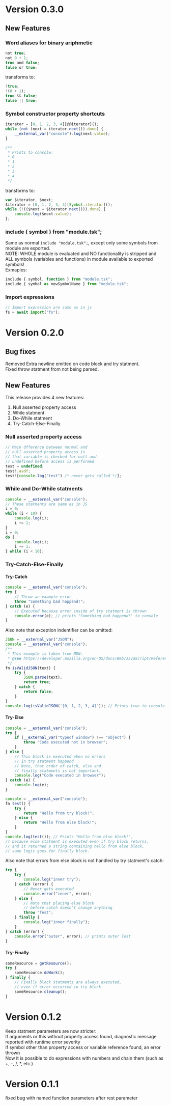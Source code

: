 # Version 0.3.0
## New Features

### Word aliases for binary ariphmetic
```ts
not true;
not 0 + 1;
true and false;
false or true;
```
transforms to:
```ts
!true;
!(0 + 1);
true && false;
false || true;
```

### Symbol constructor property shortcuts
```ts
iterator = [0, 1, 2, 3, 4][@@iterator]();
while (not (next = iterator.next()).done) {
    __external_var("console").log(next.value);
}

/**
 * Prints to console:
 * 0
 * 1
 * 2
 * 3
 * 4
 */
```
transforms to:
```js
var $iterator, $next;
$iterator = [0, 1, 2, 3, 4][Symbol.iterator]();
while (!(($next = $iterator.next())).done) {
    console.log($next.value);
};
```

### include { symbol } from "module.tsk";
Same as normal `include "module.tsk";`, except only some symbols from module are exported.  
NOTE: WHOLE module is evaluated and NO functionality is stripped and ALL symbols (variables and functions) in module available to exported symbols!  
Exmaples:
```ts
include { symbol, function } from "module.tsk";
include { symbol as newSymbolName } from "module.tsk";
```

### Import expressions
```ts
// Import expression are same as in js
fs = await import("fs");
```

# Version 0.2.0
## Bug fixes
Removed Extra newline emitted on code block and try statment.  
Fixed throw statment from not being parsed.  

## New Features
This release provides 4 new features:
1. Null asserted property access
2. While statment
3. Do-While statment
4. Try-Catch-Else-Finally
### Null asserted property access 
```ts
// Main dfference between normal and 
// null asserted property access is 
// that variable is checked for null and
// undefined before access is performed
test = undefined;
test!.asdf;
test![console.log("test") /* never gets called */];
```
### While and Do-While statments
```ts
console = __external_var("console");
// These statments are same as in JS
i = 0;
while (i < 10) {
    console.log(i);
    i += 1;
}
i = 0;
do {
    console.log(i);
    i += 1;
} while (i < 10);
```

### Try-Catch-Else-Finally

#### Try-Catch
```ts
console = __external_var("console");
try {
    // Throw an example error
    throw "Something bad happend!";
} catch (e) {
    // Executed because error inside of try statment is thrown
    console.error(e); // prints "Something bad happend!" to console
}
```
Also note that exception indentifier can be omitted:

```ts
JSON = __external_var("JSON");
console = __external_var("console");
/**
 * This example is taken from MDN:
 * @see https://developer.mozilla.org/en-US/docs/Web/JavaScript/Reference/Statements/try...catch#the_exception_identifier 
 */
fn isValidJSON(text) {
    try {
        JSON.parse(text);
        return true;
    } catch {
        return false;
    }
}
console.log(isValidJSON('[0, 1, 2, 3, 4]')); // Prints true to console 
```

#### Try-Else
```ts
console = __external_var("console");
try {
    if (__external_var("typeof window") !== "object") {
        throw "Code executed not in browser";
    }
} else { 
    // This block is executed when no errors 
    // in try statment happend
    // Note, that order of catch, else and 
    // finally statments is not important.
    console.log("Code executed in browser");
} catch (e) {
    console.log(e);
}
```

```ts
console = __external_var("console");
fn test() {
    try {
        return "Hello from try block!";
    } else {
        return "Hello from else block!";
    }
}
console.log(test()); // Prints "Hello from else block!", 
// because else statment is executed even if try block returns, 
// and it returned a string containing hello from else block,
// same logic goes for finally block.
```

Also note that errors from else block is not handled by try statment's catch:
```ts
try {
    try {
        console.log("inner try");
    } catch (error) {
        // Never gets executed
        console.error("inner", error);
    } else {
        // Note that placing else block  
        // before catch doesn't change anything
        throw "Test"; 
    } finally {
        console.log("inner finally");
    }
} catch (error) {
    console.error("outer", error); // prints outer Test
}

```

#### Try-Finally

```ts
someResource = getResource();
try {
    someResource.doWork();
} finally {
    // Finally block statments are always executed, 
    // even if error occurred in try block 
    someResource.cleanup();
}
```

# Version 0.1.2
Keep statment parameters are now stricter:  
If arguments or this without property access found, diagnostic message reported with runtime error severity  
If symbol other than property access or variable reference found, an error thrown  
Now it is possible to do expressions with numbers and chain them (such as +, -, /, *, etc.)  

# Version 0.1.1
fixed bug with named function parameters after rest parameter

